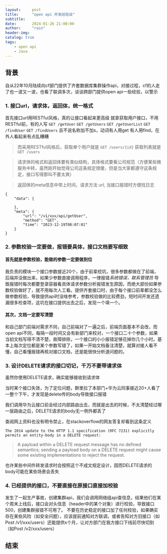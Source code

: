 ```yaml
---
layout:     post
title:      "open api 开发经验谈"
subtitle:   
date:       2024-01-26 21:00:00
author:     "rain"
header-img: 
catalog: true
tags:
    - open api
    - Java
---
```





## 背景
自从22年10月陆续向cf部门提供了齐套数据库集群操作api，对接过程，cf的人走了也一波又一波，也看了联调多次，谈谈跨部门提供open api一些经验，以警示



### 1. 接口url，请求体，返回体，统一格式
首先接口url用RESTful风格，真的让接口看起来更高级
就拿获取用户接口，不用RESTful前，有的人写 `GET /getUser` `GET /getUsers` `GET /getUserList` `GET /findUser` `GET /findUsers`
且不说名称加不加s，动词有人用get 有人用find，在外人看起来有点乱糟糟
> 而采用RESTful风格后，获取单个用户就是 `GET /users/{id}` 获取列表就是`GET /users`

> 请求体的格式和返回体要有类似结构，具体格式要看公司规范（方便某些微服务中转，虽然刚开始觉得公司这条规定很傻，但是当大家都遵守这条规定，接口写得那叫不要太爽）


> 返回体的meta信息中带上时间，请求方法 url, 当接口报错时方便找日志

```
{
    "data": {

    },
    "meta": {
        "url": "/v1/xxx/api/getUser",
        "method": "GET",
        "time": "2023-12-19T08:07:01"
    }
}
```

### 2. 参数校验一定要做，报错要具体，接口文档要写细致
#### 首先就是参数校验，能做的参数一定要做到位
我负责的模块一个接口参数接近20个，由于前辈挖坑，很多参数都做在了前端，后端并没做出来，如果少参数直接调用程序，一律报错*系统错误，联系管理员* 导致报错时每次都要登录容器看具体请求参数分析报错发生原因，而绝大部份如果参数校验做好了，就不用每次人工看。提供齐套接口时，由于每个接口前辈都没怎么做参数校验，导致提供api时没啥参考，参数校验做的比较费劲，短时间开发还遗漏很多检查项，这坑在接口提供出去之后，发现一个填一个。

#### 其次，文档一定要写清楚
和自己部门前端对需求不同，自己前端对了一遍之后，前端页面基本不会改，而open api不同，每隔一段时间又会有新部门来校对，一个接口二十个参数，如果当初文档写得不清不楚，故障排除，一个接口的小小报错足够花掉你几个小时。基本上每次定位都是某个参数写错了，如果一开始文档备注清楚，就算对接人看不懂，自己看懂报错再核对接口文档，还是能很快分析道问题的。

### 3. 设计DELETE请求的接口切记，千万不要带请求体
虽然你使用DELETE请求，确实能够接收到请求体

当时某个接口失效，为了定位问题，群里拉了本部门+华为云同事接近20+人看了一整个下午，才发现是delete传的body导致接口报错

我们调用华为云接口前会经过内部路由出去，而就是出去的时候，不太清楚经过哪一层路由之后，DELETE请求的body无一例外都丢了

查阅网上资料也没有明令禁止，在stackoverflow的网友答复却看到这条定义


```
The 2014 update to the HTTP 1.1 specification (RFC 7231) explicitly permits an entity-body in a DELETE request:
```

> A payload within a DELETE request message has no defined semantics; sending a payload body on a DELETE request might cause some existing implementations to reject the request.

也许某些中间件转发请求时会按照这个不成文规定设计，因而DELETE请求的body可能在某些场景会丢失

### 4. 已经提供的接口，不要直接在原接口直接加校验
发生了一起生产事故，创建集群api，我们会调用网络组api查信息，结果他们在某个周末上线后，接口会对头信息（header中的某个对象）进行校验，导致接口500，创建集群报错不可用了。
不要在历史稳定的接口加了任何校验，如果确实存在某些风险（如安全问题），应该提前通知对方联调，或者告知对方旧接口（如Post /v1/xxx/users）还能提供x个月，让对方部门在我方接口下线前尽快切到（如Post /v2/xxx/users）

## 结束